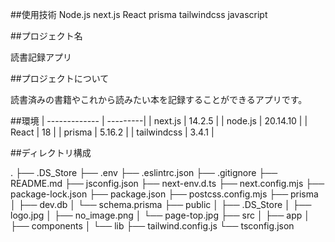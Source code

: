 ##使用技術
Node.js
next.js
React
prisma
tailwindcss
javascript


##プロジェクト名

読書記録アプリ

##プロジェクトについて

読書済みの書籍やこれから読みたい本を記録することができるアプリです。

##環境
| ------------- | ---------|
| next.js       | 14.2.5   |
| node.js       | 20.14.10 |
| React         | 18       |
| prisma        | 5.16.2   |
| tailwindcss   | 3.4.1    |


##ディレクトリ構成

.
├── .DS_Store
├── .env
├── .eslintrc.json
├── .gitignore
├── README.md
├── jsconfig.json
├── next-env.d.ts
├── next.config.mjs
├── package-lock.json
├── package.json
├── postcss.config.mjs
├── prisma
│   ├── dev.db
│   └── schema.prisma
├── public
│   ├── .DS_Store
│   ├── logo.jpg
│   ├── no_image.png
│   └── page-top.jpg
├── src
│   ├── app
│   ├── components
│   └── lib
├── tailwind.config.js
└── tsconfig.json